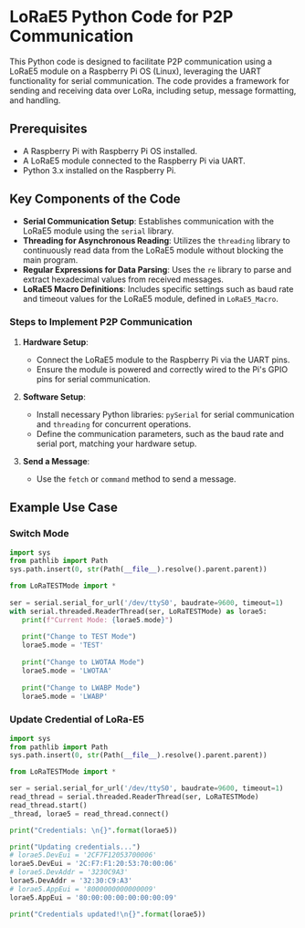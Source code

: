 # LoRaE5 Python Code for P2P Communication

This Python code is designed to facilitate P2P communication using a LoRaE5 module on a Raspberry Pi OS (Linux), leveraging the UART functionality for serial communication. The code provides a framework for sending and receiving data over LoRa, including setup, message formatting, and handling.

## Prerequisites

- A Raspberry Pi with Raspberry Pi OS installed.
- A LoRaE5 module connected to the Raspberry Pi via UART.
- Python 3.x installed on the Raspberry Pi.

## Key Components of the Code

- **Serial Communication Setup**: Establishes communication with the LoRaE5 module using the `serial` library.
- **Threading for Asynchronous Reading**: Utilizes the `threading` library to continuously read data from the LoRaE5 module without blocking the main program.
- **Regular Expressions for Data Parsing**: Uses the `re` library to parse and extract hexadecimal values from received messages.
- **LoRaE5 Macro Definitions**: Includes specific settings such as baud rate and timeout values for the LoRaE5 module, defined in `LoRaE5_Macro`.

### Steps to Implement P2P Communication

1. **Hardware Setup**:
   - Connect the LoRaE5 module to the Raspberry Pi via the UART pins.
   - Ensure the module is powered and correctly wired to the Pi's GPIO pins for serial communication.

2. **Software Setup**:
   - Install necessary Python libraries: `pySerial` for serial communication and `threading` for concurrent operations.
   - Define the communication parameters, such as the baud rate and serial port, matching your hardware setup.

3. **Send a Message**:
   - Use the `fetch` or `command` method to send a message.

## Example Use Case

### Switch Mode
```Python
import sys
from pathlib import Path
sys.path.insert(0, str(Path(__file__).resolve().parent.parent))

from LoRaTESTMode import *
 
ser = serial.serial_for_url('/dev/ttyS0', baudrate=9600, timeout=1)
with serial.threaded.ReaderThread(ser, LoRaTESTMode) as lorae5:
   print(f"Current Mode: {lorae5.mode}")
   
   print("Change to TEST Mode")
   lorae5.mode = 'TEST'
   
   print("Change to LWOTAA Mode")
   lorae5.mode = 'LWOTAA'
   
   print("Change to LWABP Mode")
   lorae5.mode = 'LWABP'
```

### Update Credential of LoRa-E5
```Python
import sys
from pathlib import Path
sys.path.insert(0, str(Path(__file__).resolve().parent.parent))

from LoRaTESTMode import *

ser = serial.serial_for_url('/dev/ttyS0', baudrate=9600, timeout=1)
read_thread = serial.threaded.ReaderThread(ser, LoRaTESTMode)
read_thread.start()
_thread, lorae5 = read_thread.connect()

print("Credentials: \n{}".format(lorae5)) 

print("Updating credentials...")
# lorae5.DevEui = '2CF7F12053700006'
lorae5.DevEui = '2C:F7:F1:20:53:70:00:06'
# lorae5.DevAddr = '3230C9A3'
lorae5.DevAddr = '32:30:C9:A3'
# lorae5.AppEui = '8000000000000009'
lorae5.AppEui = '80:00:00:00:00:00:00:09'

print("Credentials updated!\n{}".format(lorae5))
```